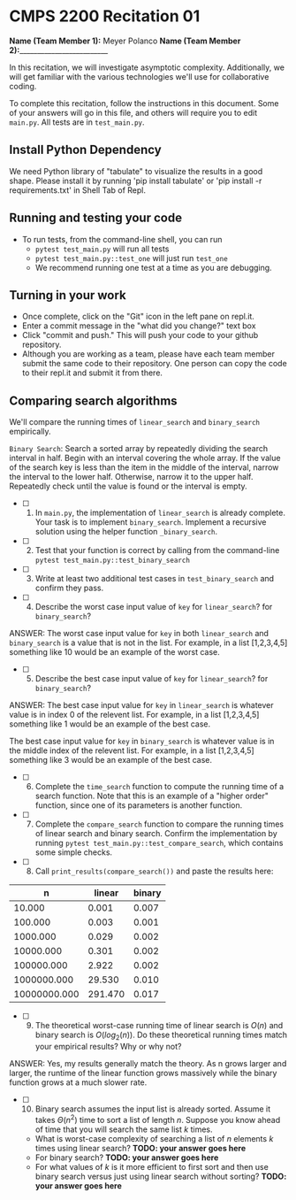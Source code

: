 # CMPS 2200  Recitation 01

**Name (Team Member 1):** Meyer Polanco 
**Name (Team Member 2):**_________________________

In this recitation, we will investigate asymptotic complexity. Additionally, we will get familiar with the various technologies we'll use for collaborative coding.

To complete this recitation, follow the instructions in this document. Some of your answers will go in this file, and others will require you to edit `main.py`. All tests are in `test_main.py`.

## Install Python Dependency

We need Python library of "tabulate" to visualize the results in a good shape. Please install it by running 'pip install tabulate' or 'pip install -r requirements.txt' in Shell Tab of Repl.  

## Running and testing your code

- To run tests, from the command-line shell, you can run
  + `pytest test_main.py` will run all tests
  + `pytest test_main.py::test_one` will just run `test_one`
  + We recommend running one test at a time as you are debugging.

## Turning in your work

- Once complete, click on the "Git" icon in the left pane on repl.it.
- Enter a commit message in the "what did you change?" text box
- Click "commit and push." This will push your code to your github repository.
- Although you are working as a team, please have each team member submit the same code to their repository. One person can copy the code to their repl.it and submit it from there.

## Comparing search algorithms

We'll compare the running times of `linear_search` and `binary_search` empirically.

`Binary Search`: Search a sorted array by repeatedly dividing the search interval in half. Begin with an interval covering the whole array. If the value of the search key is less than the item in the middle of the interval, narrow the interval to the lower half. Otherwise, narrow it to the upper half. Repeatedly check until the value is found or the interval is empty.

- [ ] 1. In `main.py`, the implementation of `linear_search` is already complete. Your task is to implement `binary_search`. Implement a recursive solution using the helper function `_binary_search`. 

- [ ] 2. Test that your function is correct by calling from the command-line `pytest test_main.py::test_binary_search`

- [ ] 3. Write at least two additional test cases in `test_binary_search` and confirm they pass.

- [ ] 4. Describe the worst case input value of `key` for `linear_search`? for `binary_search`? 

ANSWER: The worst case input value for `key` in both `linear_search` and `binary_search` is a value that is not in the list. For example, in a list [1,2,3,4,5] something like 10 would be an example of the worst case.

- [ ] 5. Describe the best case input value of `key` for `linear_search`? for `binary_search`? 

ANSWER: The best case input value for `key` in `linear_search` is whatever value is in index 0 of the relevent list. For example, in a list [1,2,3,4,5] something like 1 would be an example of the best case.

The best case input value for `key` in `binary_search` is whatever value is in the middle index of the relevent list. For example, in a list [1,2,3,4,5] something like 3 would be an example of the best case.

- [ ] 6. Complete the `time_search` function to compute the running time of a search function. Note that this is an example of a "higher order" function, since one of its parameters is another function.

- [ ] 7. Complete the `compare_search` function to compare the running times of linear search and binary search. Confirm the implementation by running `pytest test_main.py::test_compare_search`, which contains some simple checks.

- [ ] 8. Call `print_results(compare_search())` and paste the results here:

|            n |   linear |   binary |
|--------------|----------|----------|
|       10.000 |    0.001 |    0.007 |
|      100.000 |    0.003 |    0.001 |
|     1000.000 |    0.029 |    0.002 |
|    10000.000 |    0.301 |    0.002 |
|   100000.000 |    2.922 |    0.002 |
|  1000000.000 |   29.530 |    0.010 |
| 10000000.000 |  291.470 |    0.017 |

- [ ] 9. The theoretical worst-case running time of linear search is $O(n)$ and binary search is $O(log_2(n))$. Do these theoretical running times match your empirical results? Why or why not?

ANSWER: Yes, my results generally match the theory. As n grows larger and larger, the runtime of the linear function grows massively while the binary function grows at a much slower rate.

- [ ] 10. Binary search assumes the input list is already sorted. Assume it takes $\Theta(n^2)$ time to sort a list of length $n$. Suppose you know ahead of time that you will search the same list $k$ times. 
  + What is worst-case complexity of searching a list of $n$ elements $k$ times using linear search? **TODO: your answer goes here**
  + For binary search? **TODO: your answer goes here**
  + For what values of $k$ is it more efficient to first sort and then use binary search versus just using linear search without sorting? **TODO: your answer goes here**
